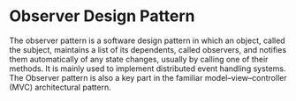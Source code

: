 # Observer Design Pattern

The observer pattern is a software design pattern in which an object, called
the subject, maintains a list of its dependents, called observers, and notifies
them automatically of any state changes, usually by calling one of their
methods. It is mainly used to implement distributed event handling systems. The
Observer pattern is also a key part in the familiar model–view–controller (MVC)
architectural pattern.
